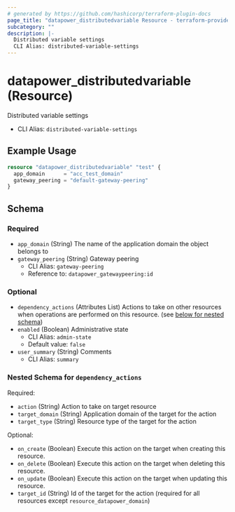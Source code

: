 ```yaml
---
# generated by https://github.com/hashicorp/terraform-plugin-docs
page_title: "datapower_distributedvariable Resource - terraform-provider-datapower"
subcategory: ""
description: |-
  Distributed variable settings
  CLI Alias: distributed-variable-settings
---
```


# datapower_distributedvariable (Resource)

Distributed variable settings
  - CLI Alias: `distributed-variable-settings`

## Example Usage

```terraform
resource "datapower_distributedvariable" "test" {
  app_domain      = "acc_test_domain"
  gateway_peering = "default-gateway-peering"
}
```

<!-- schema generated by tfplugindocs -->
## Schema

### Required

- `app_domain` (String) The name of the application domain the object belongs to
- `gateway_peering` (String) Gateway peering
  - CLI Alias: `gateway-peering`
  - Reference to: `datapower_gatewaypeering:id`

### Optional

- `dependency_actions` (Attributes List) Actions to take on other resources when operations are performed on this resource. (see [below for nested schema](#nestedatt--dependency_actions))
- `enabled` (Boolean) Administrative state
  - CLI Alias: `admin-state`
  - Default value: `false`
- `user_summary` (String) Comments
  - CLI Alias: `summary`

<a id="nestedatt--dependency_actions"></a>
### Nested Schema for `dependency_actions`

Required:

- `action` (String) Action to take on target resource
- `target_domain` (String) Application domain of the target for the action
- `target_type` (String) Resource type of the target for the action

Optional:

- `on_create` (Boolean) Execute this action on the target when creating this resource.
- `on_delete` (Boolean) Execute this action on the target when deleting this resource.
- `on_update` (Boolean) Execute this action on the target when updating this resource.
- `target_id` (String) Id of the target for the action (required for all resources except `resource_datapower_domain`)
